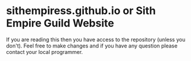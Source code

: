 # sithempiress.github.io or Sith Empire Guild Website
If you are reading this then you have access to the repository (unless you don't). Feel free to make changes and if you have any question please contact your local programmer.
